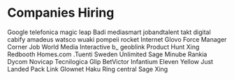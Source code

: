 Companies Hiring
=================


Google
telefonica
magic leap
Badi
mediasmart
jobandtalent
takt digital
cabify
amadeus
watsco
wuaki
pompeii
rocket Internet
Glovo
Force Manager
Corner Job
World Media Interactive
b_
geoblink
Product Hunt
Xing
Redbooth
Homes.com
.Tuenti
Sweden Unlimited
Sage
Minube
Rankia
Dycom
Novicap
Tecnilogica
Glip
BetVictor
Infantium
Eleven Yellow
Just Landed
Pack Link
Glownet
Haku
Ring central
Sage
Xing
